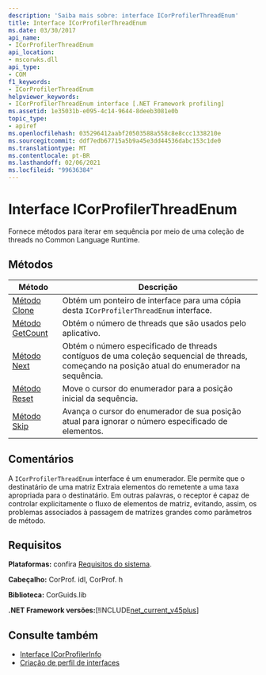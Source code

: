```yaml
---
description: 'Saiba mais sobre: interface ICorProfilerThreadEnum'
title: Interface ICorProfilerThreadEnum
ms.date: 03/30/2017
api_name:
- ICorProfilerThreadEnum
api_location:
- mscorwks.dll
api_type:
- COM
f1_keywords:
- ICorProfilerThreadEnum
helpviewer_keywords:
- ICorProfilerThreadEnum interface [.NET Framework profiling]
ms.assetid: 1e35031b-e095-4c14-9644-8deeb3081e0b
topic_type:
- apiref
ms.openlocfilehash: 035296412aabf20503588a558c8e8ccc1338210e
ms.sourcegitcommit: ddf7edb67715a5b9a45e3dd44536dabc153c1de0
ms.translationtype: MT
ms.contentlocale: pt-BR
ms.lasthandoff: 02/06/2021
ms.locfileid: "99636384"
---
```

# <a name="icorprofilerthreadenum-interface"></a>Interface ICorProfilerThreadEnum

Fornece métodos para iterar em sequência por meio de uma coleção de threads no Common Language Runtime.  
  
## <a name="methods"></a>Métodos  
  
|Método|Descrição|  
|------------|-----------------|  
|[Método Clone](icorprofilerthreadenum-clone-method.md)|Obtém um ponteiro de interface para uma cópia desta `ICorProfilerThreadEnum` interface.|  
|[Método GetCount](icorprofilerthreadenum-getcount-method.md)|Obtém o número de threads que são usados pelo aplicativo.|  
|[Método Next](icorprofilerthreadenum-next-method.md)|Obtém o número especificado de threads contíguos de uma coleção sequencial de threads, começando na posição atual do enumerador na sequência.|  
|[Método Reset](icorprofilerthreadenum-reset-method.md)|Move o cursor do enumerador para a posição inicial da sequência.|  
|[Método Skip](icorprofilerthreadenum-skip-method.md)|Avança o cursor do enumerador de sua posição atual para ignorar o número especificado de elementos.|  
  
## <a name="remarks"></a>Comentários  

 A `ICorProfilerThreadEnum` interface é um enumerador. Ele permite que o destinatário de uma matriz Extraia elementos do remetente a uma taxa apropriada para o destinatário. Em outras palavras, o receptor é capaz de controlar explicitamente o fluxo de elementos de matriz, evitando, assim, os problemas associados à passagem de matrizes grandes como parâmetros de método.  
  
## <a name="requirements"></a>Requisitos  

 **Plataformas:** confira [Requisitos do sistema](../../get-started/system-requirements.md).  
  
 **Cabeçalho:** CorProf. idl, CorProf. h  
  
 **Biblioteca:** CorGuids.lib  
  
 **.NET Framework versões:**[!INCLUDE[net_current_v45plus](../../../../includes/net-current-v45plus-md.md)]  
  
## <a name="see-also"></a>Consulte também

- [Interface ICorProfilerInfo](icorprofilerinfo-interface.md)
- [Criação de perfil de interfaces](profiling-interfaces.md)
